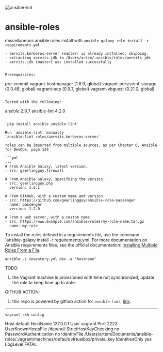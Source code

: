 ![ansible-lint](https://github.com/dbist/ansible-roles/workflows/ansible-lint/badge.svg?branch=master)

# ansible-roles
miscellaneous ansible roles
install with `ansible-galaxy role install -r requirements.yml`
```
- aervits.kerberos-server (master) is already installed, skipping.
- extracting aervits.jdk to /Users/artem/.ansible/roles/aervits.jdk
- aervits.jdk (master) was installed successfully


Prerequisites:

```
pre-commit
vagrant-hostmanager (1.8.9, global)
vagrant-persistent-storage (0.0.48, global)
vagrant-scp (0.5.7, global)
vagrant-vbguest (0.21.0, global)
```

Tested with the following:
```
ansible                                2.9.7
ansible-lint                           4.2.0
```

`pip install ansible ansible-lint`

Run `ansible-lint` manually
`ansible-lint roles/aervits.kerberos-server`

roles can be imported from multiple sources, as per Chapter 6, Ansible for DevOps, page 129

```yml
---
# From Ansible Galaxy, latest version.
- src: geerlingguy.firewall

# From Ansible Galaxy, specifying the version.
- src: geerlingguy.php
  version: 3.5.1

# From GitHub, with a custom name and version.
- src: https://github.com/geerlingguy/ansible-role-passenger
  name: passenger
  version: 1.2.0

# From a web server, with a custom name.
- src: https://www.example.com/ansible/roles/my-role-name.tar.gz
  name: my-role
```

To install the roles defined in a requirements file, use the command `ansible-galaxy install -r requirements.yml. For more documentation on Ansible requirements files, see the official documentation: [Installing Multiple Roles From a File](https://galaxy.ansible.com/docs/using/installing.html#installing-multiple-roles-from-a-file).

`ansible -i inventory.yml dev -a "hostname"`

TODO:
1. the Vagrant machine is provisioned with time not synchronized, update the role to keep time up to date.


GITHUB ACTION:
1. this repo is powered by github action for `ansible-lint`, [link](https://github.com/marketplace/actions/ansible-lint).

----------------
`vagrant ssh-config`

Host default
  HostName 127.0.0.1
  User vagrant
  Port 2222
  UserKnownHostsFile /dev/null
  StrictHostKeyChecking no
  PasswordAuthentication no
  IdentityFile /Users/artem/Documents/ansible-roles/.vagrant/machines/default/virtualbox/private_key
  IdentitiesOnly yes
  LogLevel FATAL
